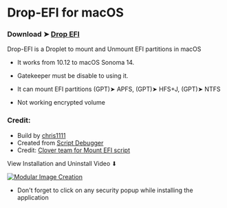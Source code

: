 # Drop-EFI for macOS

### Download ➤ [Drop EFI](https://github.com/chris1111/Drop-EFI/releases/tag/V1)
  
Drop-EFI is a Droplet to mount and Unmount EFI partitions in macOS
- It works from 10.12 to macOS Sonoma 14.
- Gatekeeper must be disable to using it.
- It can mount EFI partitions (GPT)➤ APFS, (GPT)➤ HFS+J, (GPT)➤ NTFS

- Not working encrypted volume

### Credit:
- Build by [chris1111](https://github.com/chris1111/)
- Created from [Script Debugger](https://latenightsw.com/)
- Credit: [Clover team for Mount EFI script](https://sourceforge.net/projects/cloverefiboot/)

View Installation and Uninstall  Video ⬇︎

[![Modular Image Creation](https://user-images.githubusercontent.com/6248794/180882015-aa6209bd-a10d-4a1e-85cf-d9729b8e0efc.png)](https://youtu.be/IK6315U-tvc)

- Don't forget to click on any security popup while installing the application


